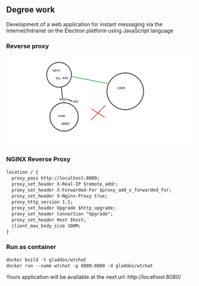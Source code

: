 ## Degree work

Development of a web application for instant messaging via the Internet/Intranet on the Electron platform using
JavaScript language  

### Reverse proxy  

![alt text][guide]  

[guide]: guide.png "JopaScript"


### NGINX Reverse Proxy

```nginx
location / {
  proxy_pass http://localhost:8080;
  proxy_set_header X-Real-IP $remote_addr;
  proxy_set_header X-Forwarded-For $proxy_add_x_forwarded_for;
  proxy_set_header X-Nginx-Proxy true;
  proxy_http_version 1.1;
  proxy_set_header Upgrade $http_upgrade;
  proxy_set_header Connection "Upgrade";
  proxy_set_header Host $host;
  client_max_body_size 100M;
}
```

### Run as container

```
docker build -t gladdos/wtchat
docker run --name wtchat -p 8080:8080 -d gladdos/wtchat
```

Yours application will be available at the next url: http://localhost:8080/